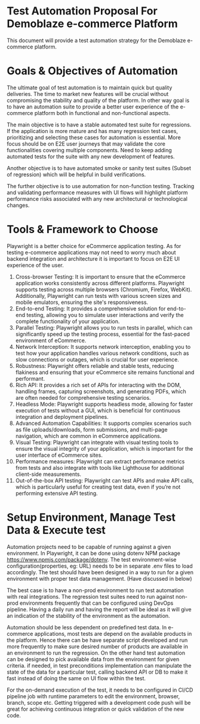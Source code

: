 # Test Automation Proposal For Demoblaze e-commerce Platform

This document will provide a test automation strategy for the Demoblaze e-commerce platform.


# Goals & Objectives of Automation

The ultimate goal of test automation is to maintain quick but quality deliveries. The time to market new features will be crucial without compromising the stability and quality of the platform. In other way goal is to have an automation suite to provide a better user experience of the e-commerce platform both in functional and non-functional aspects. 

The main objective is to have a stable automated test suite for regressions. If the application is more mature and has many regression test cases, prioritizing and selecting these cases for automation is essential. More focus should be on E2E user journeys that may validate the core functionalities covering multiple components. Need to keep adding automated tests for the suite with any new development of features.

Another objective is to have automated smoke or sanity test suites (Subset of regression) which will be helpful in build verifications.

The further objective is to use automation for non-function testing. Tracking and validating performance measures with UI flows will highlight platform performance risks associated with any new architectural or technological changes.


# Tools & Framework to Choose

Playwright is a better choice for eCommerce application testing. As for testing e-commerce applications may not need to worry much about backend integration and architecture it is important to focus on E2E UI experience of the user. 

1. Cross-browser Testing: It is important to ensure that the eCommerce application works consistently across different platforms. Playwright supports testing across multiple browsers (Chromium, Firefox, WebKit). Additionally, Playwright can run tests with various screen sizes and mobile emulators, ensuring the site's responsiveness.
2. End-to-end Testing: It provides a comprehensive solution for end-to-end testing, allowing you to simulate user interactions and verify the complete functionality of your application.
3. Parallel Testing: Playwright allows you to run tests in parallel, which can significantly speed up the testing process, essential for the fast-paced environment of eCommerce.
4. Network Interception: It supports network interception, enabling you to test how your application handles various network conditions, such as slow connections or outages, which is crucial for user experience. 
5. Robustness: Playwright offers reliable and stable tests, reducing flakiness and ensuring that your eCommerce site remains functional and performant.
6. Rich API: It provides a rich set of APIs for interacting with the DOM, handling frames, capturing screenshots, and generating PDFs, which are often needed for comprehensive testing scenarios.
7. Headless Mode: Playwright supports headless mode, allowing for faster execution of tests without a GUI, which is beneficial for continuous integration and deployment pipelines.
8. Advanced Automation Capabilities: It supports complex scenarios such as file uploads/downloads, form submissions, and multi-page navigation, which are common in eCommerce applications.
9. Visual Testing: Playwright can integrate with visual testing tools to ensure the visual integrity of your application, which is important for the user interface of eCommerce sites.
10. Performance measures: Playwright can extract performance metrics from tests and also integrate with tools like Lighthouse for additional client-side measurements.
11. Out-of-the-box API testing: Playwright can test APIs and make API calls, which is particularly useful for creating test data, even if you’re not performing extensive API testing.



# Setup Environment, Manage Test Data & Execute test

Automation projects need to be capable of running against a given environment. In Playwright, it can be done using dotenv NPM package https://www.npmjs.com/package/dotenv. The test environment-wise configuration(properties, eg: URL) needs to be in separate .env files to load accordingly. The test should have been designed in a way to run for a given environment with proper test data management. (Have discussed in below)

The best case is to have a non-prod environment to run test automation with real integrations. The regression test suites need to run against non-prod environments frequently that can be configured using DevOps pipeline. Having a daily run and having the report will be ideal as it will give an indication of the stability of the environment as the automation. 

Automation should be less dependent on predefined test data. In e-commerce applications, most tests are depend on the available products in the platform. Hence there can be have separate script developed and run more frequently to make sure desired number of products are available in an environment to run the regression. On the other hand test automation can be designed to pick available data from the environment for given criteria. if needed, in test preconditions implementation can manipulate the state of the data for a particular test, calling backend API or DB to make it fast instead of doing the same on UI flow within the test.

For the on-demand execution of the test, it needs to be configured in CI/CD pipeline job with runtime parameters to edit the environment, browser, branch, scope etc. Getting triggered with a development code push will be great for achieving continuous integration or quick validation of the new code.


